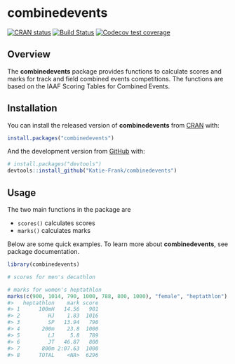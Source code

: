 
<!-- README.md is generated from README.Rmd. Please edit that file -->

# combinedevents

<!-- badges: start -->

[![CRAN
status](https://www.r-pkg.org/badges/version/combinedevents)](https://CRAN.R-project.org/package=combinedevents)
[![Build
Status](https://travis-ci.org/Katie-Frank/combinedevents.svg?branch=master)](https://travis-ci.org/Katie-Frank/combinedevents)
[![Codecov test
coverage](https://codecov.io/gh/Katie-Frank/combinedevents/branch/master/graph/badge.svg)](https://codecov.io/gh/Katie-Frank/combinedevents?branch=master)
<!-- badges: end -->

## Overview

The **combinedevents** package provides functions to calculate scores
and marks for track and field combined events competitions. The
functions are based on the IAAF Scoring Tables for Combined Events.

## Installation

You can install the released version of **combinedevents** from
[CRAN](https://CRAN.R-project.org) with:

``` r
install.packages("combinedevents")
```

And the development version from [GitHub](https://github.com/) with:

``` r
# install.packages("devtools")
devtools::install_github("Katie-Frank/combinedevents")
```

## Usage

The two main functions in the package are

  - `scores()` calculates scores
  - `marks()` calculates marks

Below are some quick examples. To learn more about **combinedevents**,
see package documentation.

``` r
library(combinedevents)

# scores for men's decathlon

# marks for women's heptathlon
marks(c(900, 1014, 790, 1000, 788, 800, 1000), "female", "heptathlon")
#>   heptathlon    mark score
#> 1      100mH   14.56   901
#> 2         HJ    1.83  1016
#> 3         SP   13.94   790
#> 4       200m    23.8  1000
#> 5         LJ     5.8   789
#> 6         JT   46.87   800
#> 7       800m 2:07.63  1000
#> 8      TOTAL    <NA>  6296
```

